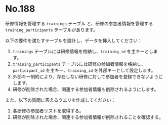 # No.188

研修情報を管理する `trainings` テーブル と、研修の参加者情報を管理する `training_participants` テーブルがあります。

以下の要件を満たすテーブルを設計し、データを挿入してください：

1. `trainings` テーブルには研修情報を格納し、`training_id` を主キーとします。
2. `training_participants` テーブルには研修の参加者情報を格納し、`participant_id` を主キー、`training_id` を外部キーとして設定します。
3. 外部キー制約により、存在しない研修に対して参加者を登録できないようにします。
4. 研修が削除された場合、関連する参加者情報も削除されるようにします。

また、以下の質問に答えるクエリを作成してください：

1. 各研修の参加者リストを取得する。
2. 研修が削除された場合、関連する参加者情報が削除されることを確認する。
